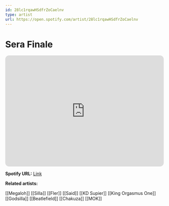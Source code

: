 ```yaml
---
id: 28lc1rqawHSdfrZoCaelnv
type: artist
url: https://open.spotify.com/artist/28lc1rqawHSdfrZoCaelnv
---
```

# Sera Finale

<iframe style="border-radius:12px" src="https://open.spotify.com/embed/artist/28lc1rqawHSdfrZoCaelnv" width="100%" height="352" frameBorder="0" allowfullscreen="" allow="autoplay; clipboard-write; encrypted-media; fullscreen; picture-in-picture" loading="lazy"></iframe>

**Spotify URL:** [Link](https://open.spotify.com/artist/28lc1rqawHSdfrZoCaelnv)

**Related artists:**

[[Megaloh]]
[[Silla]]
[[Fler]]
[[Said]]
[[KD Supier]]
[[King Orgasmus One]]
[[Godsilla]]
[[Beatlefield]]
[[Chakuza]]
[[MOK]]
